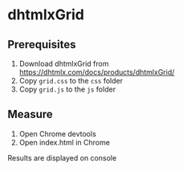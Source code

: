 # dhtmlxGrid

## Prerequisites

1. Download dhtmlxGrid from https://dhtmlx.com/docs/products/dhtmlxGrid/
2. Copy `grid.css` to the `css` folder
3. Copy `grid.js` to the `js` folder

## Measure

1. Open Chrome devtools
2. Open index.html in Chrome

Results are displayed on console

